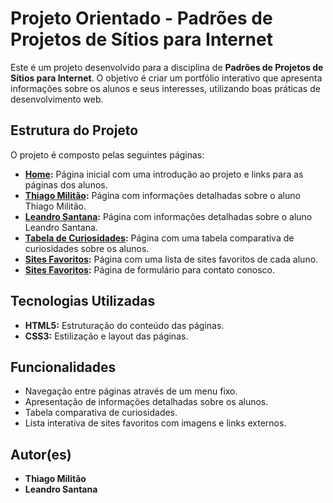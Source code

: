 # Projeto Orientado - Padrões de Projetos de Sítios para Internet

Este é um projeto desenvolvido para a disciplina de **Padrões de Projetos de Sítios para Internet**. O objetivo é criar um portfólio interativo que apresenta informações sobre os alunos e seus interesses, utilizando boas práticas de desenvolvimento web.

## Estrutura do Projeto

O projeto é composto pelas seguintes páginas:

- **[Home](home.html):** Página inicial com uma introdução ao projeto e links para as páginas dos alunos.
- **[Thiago Militão](thiagomilitao.html):** Página com informações detalhadas sobre o aluno Thiago Militão.
- **[Leandro Santana](leandrosantana.html):** Página com informações detalhadas sobre o aluno Leandro Santana.
- **[Tabela de Curiosidades](tabeladecuriosidade.html):** Página com uma tabela comparativa de curiosidades sobre os alunos.
- **[Sites Favoritos](sitesfavoritos.html):** Página com uma lista de sites favoritos de cada aluno.
- **[Sites Favoritos](contato.html):** Página de formulário para contato conosco.
## Tecnologias Utilizadas

- **HTML5:** Estruturação do conteúdo das páginas.
- **CSS3:** Estilização e layout das páginas.

## Funcionalidades

- Navegação entre páginas através de um menu fixo.
- Apresentação de informações detalhadas sobre os alunos.
- Tabela comparativa de curiosidades.
- Lista interativa de sites favoritos com imagens e links externos.

## Autor(es)

- **Thiago Militão**
- **Leandro Santana**
